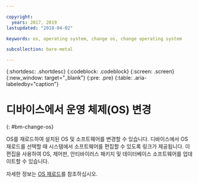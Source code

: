 ```yaml
---

copyright:
  years: 2017, 2019
lastupdated: "2018-04-02"

keywords: os, operating system, change os, change operating system

subcollection: bare-metal

---
```


{:shortdesc: .shortdesc}
{:codeblock: .codeblock}
{:screen: .screen}
{:new_window: target="_blank"}
{:pre: .pre}
{:table: .aria-labeledby="caption"}


# 디바이스에서 운영 체제(OS) 변경
{: #bm-change-os}

OS를 재로드하여 설치된 OS 및 소프트웨어를 변경할 수 있습니다. 디바이스에서 OS 재로드를 선택할 때 시스템에서 소프트웨어를 편집할 수 있도록 링크가 제공됩니다. 이 편집을 사용하여 OS, 제어판, 안티바이러스 패키지 및 데이터베이스 소프트웨어를 업데이트할 수 있습니다.

자세한 정보는 [OS 재로드](/docs/infrastructure/software?topic=software-reloading-the-os)를 참조하십시오.
